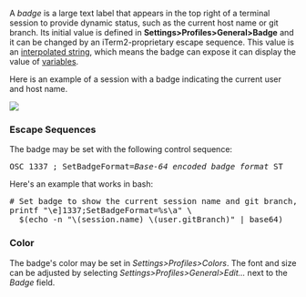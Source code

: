 <script>
function show(name) {
  document.getElementById("bash").style.display="none";
  document.getElementById("fish").style.display="none";
  document.getElementById("tcsh").style.display="none";
  document.getElementById("zsh").style.display="none";
  document.getElementById(name).style.display="";
}
</script>

A *badge* is a large text label that appears in the top right of a terminal session to provide dynamic status, such as the current host name or git branch. Its initial value is defined in <strong>Settings&gt;Profiles&gt;General&gt;Badge</strong> and it can be changed by an iTerm2-proprietary escape sequence. This value is an <a href="documentation-scripting-fundamentals.html">interpolated string</a>, which means the badge can expose it can display the value of <a href="documentation-variables.html">variables</a>.

Here is an example of a session with a badge indicating the current user and host name.

<img src="images/Badge.png">

### Escape Sequences

The badge may be set with the following control sequence:

<pre>
OSC 1337 ; SetBadgeFormat=<i>Base-64 encoded badge format</i> ST
</pre>

Here's an example that works in bash:

<pre style="white-space: pre">
# Set badge to show the current session name and git branch, if any is set.
printf "\e]1337;SetBadgeFormat=%s\a" \
  $(echo -n "\(session.name) \(user.gitBranch)" | base64)
</pre>

### Color

The badge's color may be set in *Settings&gt;Profiles&gt;Colors*. The font and size can be adjusted by selecting *Settings&gt;Profiles&gt;General&gt;Edit…* next to the *Badge* field.

